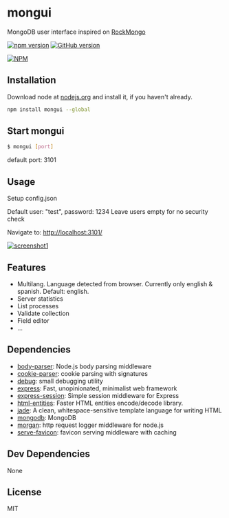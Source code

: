# mongui 

MongoDB user interface inspired on [RockMongo](https://github.com/iwind/rockmongo)

[![npm version](https://badge.fury.io/js/mongui.png)](http://badge.fury.io/js/mongui)
[![GitHub version](https://badge.fury.io/gh/jjtortosa%2Fmongui.png)](http://badge.fury.io/gh/jjtortosa%2Fmongui)

[![NPM](https://nodei.co/npm/mongui.png?downloads=true&downloadRank=true)](https://nodei.co/npm/mongui/)

## Installation

Download node at [nodejs.org](http://nodejs.org) and install it, if you haven't already.

```sh
npm install mongui --global
```

## Start mongui

```bash
$ mongui [port]
```

default port: 3101

## Usage

Setup config.json

Default user: "test", password: 1234
Leave users empty for no security check

Navigate to:
[http://localhost:3101/](http://localhost:3101/)

[![screenshot1](https://raw.githubusercontent.com/jjtortosa/mongui/master/screenshots/mongui_screenshot1_thumb.png)](https://raw.githubusercontent.com/jjtortosa/mongui/master/screenshots/mongui_screenshot1.png)

## Features

- Multilang. Language detected from browser.
  Currently only english & spanish. Default: english.
- Server statistics
- List processes
- Validate collection
- Field editor
- ...

## Dependencies

- [body-parser](https://github.com/expressjs/body-parser): Node.js body parsing middleware
- [cookie-parser](https://github.com/expressjs/cookie-parser): cookie parsing with signatures
- [debug](https://github.com/visionmedia/debug): small debugging utility
- [express](https://github.com/strongloop/express): Fast, unopinionated, minimalist web framework
- [express-session](https://github.com/expressjs/session): Simple session middleware for Express
- [html-entities](https://github.com/mdevils/node-html-entities): Faster HTML entities encode/decode library.
- [jade](https://github.com/jadejs/jade): A clean, whitespace-sensitive template language for writing HTML
- [mongodb](http://mongodb.github.io/node-mongodb-native/): MongoDB
- [morgan](https://github.com/expressjs/morgan): http request logger middleware for node.js
- [serve-favicon](https://github.com/expressjs/serve-favicon): favicon serving middleware with caching

## Dev Dependencies


None


## License

MIT

